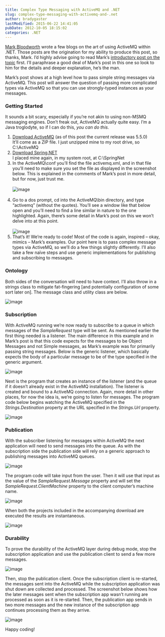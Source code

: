 ```yaml
---
title: Complex Type Messaging with ActiveMQ and .NET
slug: complex-type-messaging-with-activemq-and-.net
author: bradygaster
lastModified: 2015-06-22 14:41:05
pubDate: 2012-10-05 18:15:02
categories: .NET
---
```


<p>
  <a href="http://remark.wordpress.com/about/">Mark Bloodworth</a>  wrote a few blogs on the art of using ActiveMQ within .NET. Those posts are the origination for my ability to produce this post, so thanks, Mark. I&#x2019;d highly advise going to read Mark&#x2019;s
  <a href="http://remark.wordpress.com/articles/messaging-with-net-and-activemq/" title="Messaging with ActiveMQ and .NET">introductory post on the topic</a>  first. I&#x2019;ll paraphrase a good deal of Mark&#x2019;s post in this one so look to him for the details and deeper explanation, he&#x2019;s the man.</p>
<p>Mark&#x2019;s post shows at a high level how to pass simple string messages via ActiveMQ. This post will answer the question of passing more complicated types via ActiveMQ so that you can use strongly-typed instances as your messages.</p>
<h3>
  <strong>Getting Started</strong> 
</h3>
<p>It sounds a bit scary, especially if you&#x2019;re not akin to using non-MSMQ messaging engines. Don&#x2019;t freak out, ActiveMQ actually quite easy. I&#x2019;m a Java troglodyte, so if I can do this, <em>you can do this. </em> </p>
<ol>
  <li>
    <a href="http://activemq.apache.org/download.html">Download ActiveMQ</a>  (as of this post the current release was 5.5.0)
    <br>It&#x2019;ll come as a ZIP file. I just unzipped mine to my root drive, so C:\ActiveMQ</li>
  <li>
    <a href="http://www.springframework.net/">Download Spring.NET</a> 
    <br>I placed mine again, in my system root, at C:\SpringNet</li>
  <li>In the ActiveMQ\conf you&#x2019;ll find the file activemq.xml, and in that file you&#x2019;ll need to make sure you set the file as displayed in the screenshot below. This is explained in the comments of Mark&#x2019;s post in more detail, but for now, just trust me.
    <br>
    <br>
    <img alt="image" src="/posts/complex-type-messaging-with-activemq-and-.net/media/image_3.png">
    <br>
    <br>
  </li>
  <li>Go to a dos prompt, cd into the ActiveMQ\bin directory, and type &#x201C;activemq&#x201D; (without the quotes). You&#x2019;ll see a window like that below open and you&#x2019;ll need to find a line similar in nature to the one highlighted. Again, there&#x2019;s some detail in Mark&#x2019;s
    post on this we won&#x2019;t delve into at this point.
    <br>
    <br>
    <img alt="image" src="/posts/complex-type-messaging-with-activemq-and-.net/media/image_6.png">
  </li>
  <li>That&#x2019;s it! We&#x2019;re ready to code! Most of the code is again, inspired &#x2013; okay, mimics &#x2013; Mark&#x2019;s examples. Our point here is to pass complex message types via ActiveMQ, so we&#x2019;ll do a few things slightly differently. I&#x2019;ll also take a few na&#xEF;ve steps and use
    generic implementations for publishing and subscribing to messages. </li>
</ol>
<h3>Ontology</h3>
<p>Both sides of the conversation will need to have context. I&#x2019;ll also throw in a strings class to mitigate fat-fingering [and potentially configuration of some sort later on]. The message class and utility class are below.</p>
<p>
  <img alt="image" src="/posts/complex-type-messaging-with-activemq-and-.net/media/image_9.png">
</p>
<h3>Subscription</h3>
<p>With ActiveMQ running we&#x2019;re now ready to subscribe to a queue in which messages of the <em>SampleRequest </em> type will be sent. As mentioned earlier the first thing needed is a listener. The main difference in this example and in Mark&#x2019;s post is that
  this code expects for the messages to be Object Messages and not Simple messages, as Mark&#x2019;s example was for primarily passing string messages. Below is the generic listener, which basically expects the body of a particular message to be of the type
  specified in the generic argument.</p>
<p>
  <img alt="image" src="/posts/complex-type-messaging-with-activemq-and-.net/media/image_14.png">
</p>
<p>Next is the program that creates an instance of the listener (and the queue if it doesn&#x2019;t already exist in the ActiveMQ installation). The listener is created and bound to a ActiveMQ connection. Again, more detail in other places, for now the idea is,
  we&#x2019;re going to listen for messages. The program code below begins watching the ActiveMQ specified in the <em>Strings.Destination</em>  property at the URL specified in the <em>Strings.Url </em> property.</p>
<p>
  <img alt="image" src="/posts/complex-type-messaging-with-activemq-and-.net/media/image_15.png">
</p>
<h3>Publication</h3>
<p>With the subscriber listening for messages within ActiveMQ the next application will need to send messages into the queue. As with the subscription side the publication side will rely on a generic approach to publishing messages into ActiveMQ queues.</p>
<p>
  <img alt="image" src="/posts/complex-type-messaging-with-activemq-and-.net/media/image_18.png">
</p>
<p>The program code will take input from the user. Then it will use that input as the value of the <em>SampleRequest.Message </em> property and will set the <em>SampleRequest.ClientMachine </em> property to the client computer&#x2019;s machine name.</p>
<p>
  <img alt="image" src="/posts/complex-type-messaging-with-activemq-and-.net/media/image_21.png">
</p>
<p>When both the projects included in the accompanying download are executed the results are instantaneous.</p>
<p>
  <img alt="image" src="/posts/complex-type-messaging-with-activemq-and-.net/media/image_28.png">
</p>
<h3>Durability</h3>
<p>To prove the durability of the ActiveMQ layer during debug mode, stop the subscription application and use the publication client to send a few more messages.</p>
<p>
  <img alt="image" src="/posts/complex-type-messaging-with-activemq-and-.net/media/image_29.png">
</p>
<p>Then, stop the publication client. Once the subscription client is re-started, the messages sent into the ActiveMQ while the subscription application was shut down are collected and processed. The screenshot below shows how the later messages sent when
  the subscription app wasn&#x2019;t running are processed as soon as it is re-started. Then, the publication app sends in two more messages and the new instance of the subscription app continues processing them as they arrive.</p>
<p>
  <img alt="image" src="/posts/complex-type-messaging-with-activemq-and-.net/media/image_30.png">
</p>
<p>Happy coding!</p>
